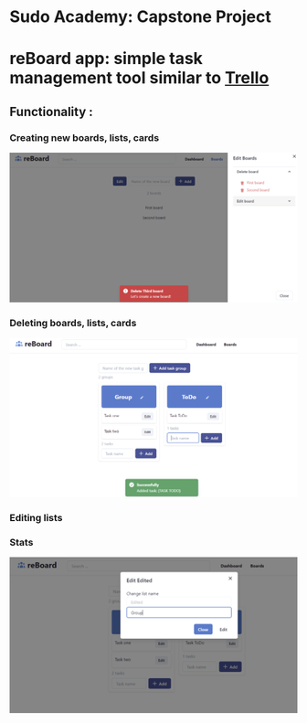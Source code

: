 # Sudo Academy: Capstone Project
# reBoard app: simple task management tool similar to [Trello](https://trello.com/en)

## Functionality :

### Creating new boards, lists, cards

![Screenshot](ScreenBoardGroup.png)

### Deleting boards, lists, cards

![Screenshot](ScreenTaskGroup.png)

### Editing lists
### Stats

![Screenshot](ScreenEditGroup.png)
